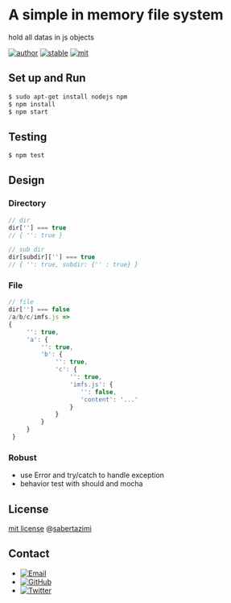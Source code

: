 # A simple in memory file system

hold all datas in js objects

[![author](https://img.shields.io/badge/author-sabertazimi-lightgrey.svg)](https://github.com/sabertazimi)
[![stable](https://img.shields.io/badge/stability-stable-brightgreen.svg)](https://github.com/sabertazimi/hust-os-2017)
[![mit](https://img.shields.io/badge/license-mit-brightgreen.svg)](https://raw.githubusercontent.com/sabertazimi/hust-os-2017/master/LICENSE)

## Set up and Run

```sh
$ sudo apt-get install nodejs npm
$ npm install
$ npm start
```
## Testing

```sh
$ npm test
```

## Design

### Directory

```js
// dir
dir[''] === true
// { '': true }
```

```js
// sub dir
dir[subdir][''] === true
// { '': true, subdir: {'' : true} }
```

### File

```js
// file
dir[''] === false
/a/b/c/imfs.js =>
{
     '': true,
     'a': {
         '': true,
         'b': {
             '': true,
             'c': {
                 '': true,
                 'imfs.js': {
                    '': false,
                    'content': '...'
                 }
             }
         }
     }
 }
```

### Robust

*   use Error and try/catch to handle exception
*   behavior test with should and mocha

## License

[mit license](https://raw.githubusercontent.com/sabertazimi/hust-os-2017/master/LICENSE) @[sabertazimi](https://github.com/sabertazimi)

## Contact

*   [![Email](https://img.shields.io/badge/mailto-sabertazimi-brightgreen.svg?style=flat-square)](mailto:sabertazimi@gmail.com)
*   [![GitHub](https://img.shields.io/badge/contact-github-000000.svg?style=flat-square)](https://github.com/sabertazimi)
*   [![Twitter](https://img.shields.io/badge/contact-twitter-blue.svg?style=flat-square)](https://twitter.com/sabertazimi)
 
